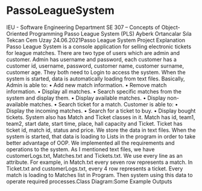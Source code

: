 # PassoLeagueSystem
 IEU - Software Engineering Department
SE 307 – Concepts of Object-Oriented
Programming
Passo League System
(PLS)
Ayberk Ortancalar
Sıla Tekcan
Cem Uzay
24.06.2021Passo League System
Project Explanation
Passo League System is a console application for selling electronic tickets for league 
matches.
There are two type of users which are admin and customer. Admin has username and password, 
each customer has a customer id, username, password, customer name, customer surname, customer 
age. They both need to Login to access the system. When the system is started, data is 
automatically loading from text files.
Basically, Admin is able to:
• Add new match information.
• Remove match information.
• Display all matches.
• Search specific matches from the system and display them.
• Display available matches.
• Display non-available matches.
• Search ticket for a match.
Customer is able to:
• Display the incoming matches.
• Search for a ticket to buy.
• Display bought tickets.
System also has Match and Ticket classes in it. Match has id, team1, team2, start date, start 
time, place, hall capacity and Ticket. Ticket has ticket id, match id, status and price. We store 
the data in text files. When the system is started, that data is loading to Lists in the program in 
order to take better advantage of OOP. We implemented all the requirements and operations 
to the system. As I mentioned text files, we have customerLogs.txt, Matches.txt and Tickets.txt. 
We use every line as an attribute. For example, in Match.txt every seven row represents a 
match. In Ticket.txt and customerLogs.txt, every 4 row represents a ticket. Every match is 
loading to Matches list in Program. Then system using this data to operate required processes.Class Diagram:Some Example Outputs

